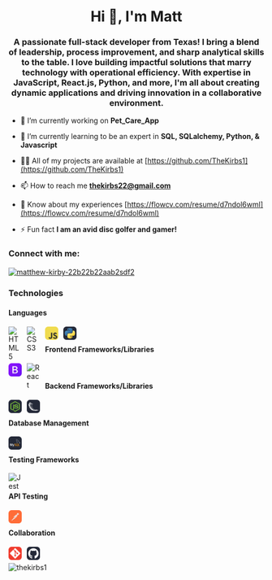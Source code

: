 <h1 align="center">Hi 👋, I'm Matt</h1>
<h3 align="center">A passionate full-stack developer from Texas! I bring a blend of leadership, process improvement, and sharp analytical skills to the table. I love building impactful solutions that marry technology with operational efficiency. With expertise in JavaScript, React.js, Python, and more, I'm all about creating dynamic applications and driving innovation in a collaborative environment.</h3>

- 🔭 I’m currently working on **Pet_Care_App**

- 🌱 I’m currently learning to be an expert in **SQL, SQLalchemy, Python, & Javascript**

- 👨‍💻 All of my projects are available at [https://github.com/TheKirbs1](https://github.com/TheKirbs1)

- 📫 How to reach me **thekirbs22@gmail.com**

- 📄 Know about my experiences [https://flowcv.com/resume/d7ndol6wml](https://flowcv.com/resume/d7ndol6wml)

- ⚡ Fun fact **I am an avid disc golfer and gamer!**

<h3 align="left">Connect with me:</h3>
<p align="left">
<a href="https://linkedin.com/in/matthew-kirby-22b22b22aab2sdf2" target="blank"><img align="center" src="https://raw.githubusercontent.com/rahuldkjain/github-profile-readme-generator/master/src/images/icons/Social/linked-in-alt.svg" alt="matthew-kirby-22b22b22aab2sdf2" height="30" width="40" /></a>
</p>

<h3>Technologies</h3> 
<h4>Languages</h4>
  <img align="left" alt="HTML5" width="26px" src="https://cdn.jsdelivr.net/gh/devicons/devicon/icons/html5/html5-original.svg" style="padding-right:10px;" />
  <img align="left" alt="CSS3" width="26px" src="https://cdn.jsdelivr.net/gh/devicons/devicon/icons/css3/css3-original.svg" style="padding-right:10px;" />
  <img align="left" alt="JavaScript" width="26px" src="https://raw.githubusercontent.com/tandpfun/skill-icons/main/icons/JavaScript.svg" style="padding-right:10px;" />
  <img align="left" alt="Python" width="26px" src="https://raw.githubusercontent.com/tandpfun/skill-icons/de91fca307a83d75fc5b1f6ce24540454acead41/icons/Python-Dark.svg" style="padding-right:10px;" />
  <br/>
<h4>Frontend Frameworks/Libraries</h4>
  <img align="left"  alt="Bootstrap" width="26" src="https://raw.githubusercontent.com/tandpfun/skill-icons/59059d9d1a2c092696dc66e00931cc1181a4ce1f/icons/Bootstrap.svg" style="padding-right:10px;" />
  <img align="left" alt="React" width="26px" src="https://cdn.jsdelivr.net/gh/devicons/devicon/icons/react/react-original.svg" style="padding-right:10px;" />
  <br/>
<h4>Backend Frameworks/Libraries</h4>
  <img align="left"  alt="Node.js" width="26" src="https://raw.githubusercontent.com/tandpfun/skill-icons/59059d9d1a2c092696dc66e00931cc1181a4ce1f/icons/NodeJS-Dark.svg" style="padding-right:10px;" />
  <img align="left"  alt="Flask" width="26" src="https://raw.githubusercontent.com/tandpfun/skill-icons/59059d9d1a2c092696dc66e00931cc1181a4ce1f/icons/Flask-Dark.svg" style="padding-right:10px;" />
  <br/>
<h4>Database Management</h4>
  <img align="left"  alt="mySQL" width="26" src="https://raw.githubusercontent.com/tandpfun/skill-icons/de91fca307a83d75fc5b1f6ce24540454acead41/icons/MySQL-Dark.svg" style="padding-right:10px;" />
  <br/>
<h4>Testing Frameworks</h4>
  <img align="left"  alt="Jest" width="26" src="https://www.vectorlogo.zone/logos/jestjsio/jestjsio-icon.svg" style="padding-right:10px;" />
  <br/>
<h4>API Testing</h4>
  <img align="left"  alt="Postman" width="26" src="https://raw.githubusercontent.com/tandpfun/skill-icons/59059d9d1a2c092696dc66e00931cc1181a4ce1f/icons/Postman.svg" style="padding-right:10px;" />
  <br/>
<h4>Collaboration</h4>
  <img align="left"  alt="Git" width="26" src="https://raw.githubusercontent.com/tandpfun/skill-icons/main/icons/Git.svg" style="padding-right:10px;" />
  <img align="left" alt="GitHub" width="26px" src="https://raw.githubusercontent.com/tandpfun/skill-icons/main/icons/Github-Dark.svg" style="padding-right:10px;" />
  <br/>

<p><img align="center" src="https://github-readme-stats.vercel.app/api/top-langs?username=thekirbs1&show_icons=true&locale=en&layout=compact" alt="thekirbs1" /></p>

